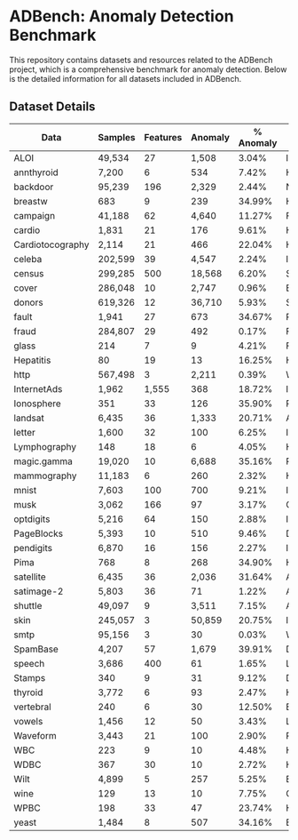 # ADBench: Anomaly Detection Benchmark

This repository contains datasets and resources related to the ADBench project, which is a comprehensive benchmark for anomaly detection. Below is the detailed information for all datasets included in ADBench.

## Dataset Details

| Data                | Samples   | Features | Anomaly   | % Anomaly | Category      |
|---------------------|-----------|----------|-----------|-----------|---------------|
| ALOI               | 49,534    | 27       | 1,508     | 3.04%     | Image         |
| annthyroid         | 7,200     | 6        | 534       | 7.42%     | Healthcare    |
| backdoor           | 95,239    | 196      | 2,329     | 2.44%     | Network       |
| breastw            | 683       | 9        | 239       | 34.99%    | Healthcare    |
| campaign           | 41,188    | 62       | 4,640     | 11.27%    | Finance       |
| cardio             | 1,831     | 21       | 176       | 9.61%     | Healthcare    |
| Cardiotocography   | 2,114     | 21       | 466       | 22.04%    | Healthcare    |
| celeba             | 202,599   | 39       | 4,547     | 2.24%     | Image         |
| census             | 299,285   | 500      | 18,568    | 6.20%     | Sociology     |
| cover              | 286,048   | 10       | 2,747     | 0.96%     | Botany        |
| donors             | 619,326   | 12       | 36,710    | 5.93%     | Sociology     |
| fault              | 1,941     | 27       | 673       | 34.67%    | Physical      |
| fraud              | 284,807   | 29       | 492       | 0.17%     | Finance       |
| glass              | 214       | 7        | 9         | 4.21%     | Forensic      |
| Hepatitis          | 80        | 19       | 13        | 16.25%    | Healthcare    |
| http               | 567,498   | 3        | 2,211     | 0.39%     | Web           |
| InternetAds        | 1,962     | 1,555    | 368       | 18.72%    | Image         |
| Ionosphere         | 351       | 33       | 126       | 35.90%    | Physics       |
| landsat            | 6,435     | 36       | 1,333     | 20.71%    | Astronautics  |
| letter             | 1,600     | 32       | 100       | 6.25%     | Image         |
| Lymphography       | 148       | 18       | 6         | 4.05%     | Healthcare    |
| magic.gamma        | 19,020    | 10       | 6,688     | 35.16%    | Physics       |
| mammography        | 11,183    | 6        | 260       | 2.32%     | Healthcare    |
| mnist              | 7,603     | 100      | 700       | 9.21%     | Image         |
| musk               | 3,062     | 166      | 97        | 3.17%     | Chemistry     |
| optdigits          | 5,216     | 64       | 150       | 2.88%     | Image         |
| PageBlocks         | 5,393     | 10       | 510       | 9.46%     | Document      |
| pendigits          | 6,870     | 16       | 156       | 2.27%     | Image         |
| Pima               | 768       | 8        | 268       | 34.90%    | Healthcare    |
| satellite          | 6,435     | 36       | 2,036     | 31.64%    | Astronautics  |
| satimage-2         | 5,803     | 36       | 71        | 1.22%     | Astronautics  |
| shuttle            | 49,097    | 9        | 3,511     | 7.15%     | Astronautics  |
| skin               | 245,057   | 3        | 50,859    | 20.75%    | Image         |
| smtp               | 95,156    | 3        | 30        | 0.03%     | Web           |
| SpamBase           | 4,207     | 57       | 1,679     | 39.91%    | Document      |
| speech             | 3,686     | 400      | 61        | 1.65%     | Linguistics   |
| Stamps             | 340       | 9        | 31        | 9.12%     | Document      |
| thyroid            | 3,772     | 6        | 93        | 2.47%     | Healthcare    |
| vertebral          | 240       | 6        | 30        | 12.50%    | Biology       |
| vowels             | 1,456     | 12       | 50        | 3.43%     | Linguistics   |
| Waveform           | 3,443     | 21       | 100       | 2.90%     | Physics       |
| WBC                | 223       | 9        | 10        | 4.48%     | Healthcare    |
| WDBC               | 367       | 30       | 10        | 2.72%     | Healthcare    |
| Wilt               | 4,899     | 5        | 257       | 5.25%     | Botany        |
| wine               | 129       | 13       | 10        | 7.75%     | Chemistry     |
| WPBC               | 198       | 33       | 47        | 23.74%    | Healthcare    |
| yeast              | 1,484     | 8        | 507       | 34.16%    | Biology       |
